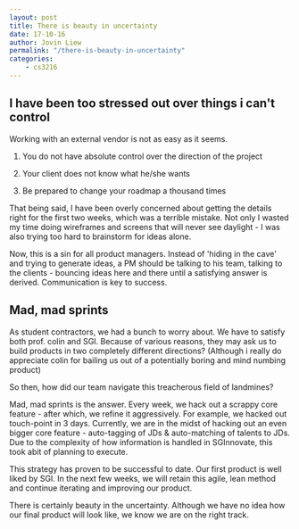 ```yaml
---
layout: post
title: There is beauty in uncertainty
date: 17-10-16
author: Jovin Liew
permalink: "/there-is-beauty-in-uncertainty"
categories:
    - cs3216
---
```


## **I have been too stressed out over things i can't control** ##

Working with an external vendor is not as easy as it seems.

1) You do not have absolute control over the direction of the project

2) Your client does not know what he/she wants 

3) Be prepared to change your roadmap a thousand times  

That being said, I have been overly concerned about getting the details right for the first two weeks, which was a terrible mistake. Not only I wasted my time doing wireframes and screens that will never see daylight - I was also trying too hard to brainstorm for ideas alone.

Now, this is a sin for all product managers. Instead of 'hiding in the cave' and trying to generate ideas, a PM should be talking to his team, talking to the clients - bouncing ideas here and there until a satisfying answer is derived. Communication is key to success.

## **Mad, mad sprints** ##

As student contractors, we had a bunch to worry about. We have to satisfy both prof. colin and SGI. Because of various reasons, they may ask us to build products in two completely different directions? (Although i really do appreciate colin for bailing us out of a potentially boring and mind numbing product)

So then, how did our team navigate this treacherous field of landmines?

Mad, mad sprints is the answer. Every week, we hack out a scrappy core feature - after which, we refine it aggressively. For example, we hacked out touch-point in 3 days. Currently, we are in the midst of hacking out an even bigger core feature - auto-tagging of JDs & auto-matching of talents to JDs. Due to the complexity of how information is handled in SGInnovate, this took abit of planning to execute.

This strategy has proven to be successful to date. Our first product is well liked by SGI. In the next few weeks, we will retain this agile, lean method and continue iterating and improving our product.

There is certainly beauty in the uncertainty. Although we have no idea how our final product will look like, we know we are on the right track.
